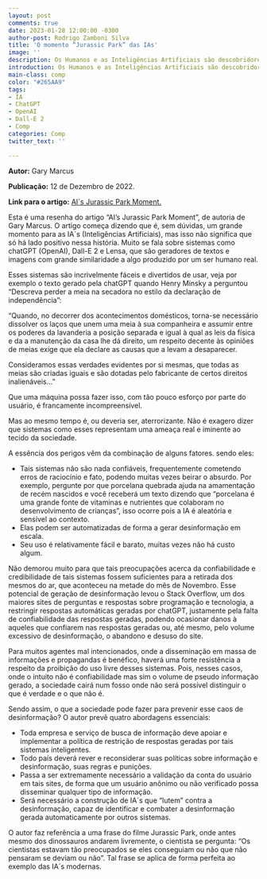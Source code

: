 ```yaml
---
layout: post
comments: true
date: 2023-01-28 12:00:00 -0300
author-post: Rodrigo Zamboni Silva
title: 'O momento “Jurassic Park” das IAs'
image: ''
description: Os Humanos e as Inteligências Artificiais são descobridores ou resolvedores de problemas
introduction: Os Humanos e as Inteligências Artificiais são descobridores ou resolvedores de problemas
main-class: comp
color: "#265AA9"
tags:
- IA
- ChatGPT
- OpenAI
- Dall-E 2
- Comp
categories: Comp
twitter_text: ''

---
```


**Autor:** Gary Marcus

**Publicação:** 12 de Dezembro de 2022.

**Link para o artigo:** [AI´s Jurassic Park Moment.](https://cacm.acm.org/blogs/blog-cacm/267674-ais-jurassic-park-moment/fulltext)


Esta é uma resenha do artigo “AI’s Jurassic Park Moment”, de autoria de Gary Marcus. O artigo começa dizendo que é, sem dúvidas, um grande momento para as IA´s (Inteligências Artificiais), mas isso não significa que só há lado positivo nessa história. Muito se fala sobre sistemas como chatGPT (OpenAI), Dall-E 2 e Lensa, que são geradores de textos e imagens com grande similaridade a algo produzido por um ser humano real.

Esses sistemas são incrivelmente fáceis e divertidos de usar, veja por exemplo o texto gerado pela chatGPT quando Henry Minsky a perguntou “Descreva perder a meia na secadora no estilo da declaração de independência”: 

“Quando, no decorrer dos acontecimentos domésticos, torna-se necessário dissolver os laços que unem uma meia à sua companheira e assumir entre os poderes da lavanderia a posição separada e igual à qual as leis da física e da a manutenção da casa lhe dá direito, um respeito decente às opiniões de meias exige que ela declare as causas que a levam a desaparecer.

Consideramos essas verdades evidentes por si mesmas, que todas as meias são criadas iguais e são dotadas pelo fabricante de certos direitos inalienáveis…”

Que uma máquina possa fazer isso, com tão pouco esforço por parte do usuário, é francamente incompreensível.

Mas ao mesmo tempo é, ou deveria ser, aterrorizante. Não é exagero dizer que sistemas como esses representam uma ameaça real e iminente ao tecido da sociedade.

A essência dos perigos vêm da combinação de alguns fatores. sendo eles:
 - Tais sistemas não são nada confiáveis, frequentemente cometendo erros de raciocínio e fato, podendo muitas vezes beirar o absurdo. Por exemplo, pergunte por que porcelana quebrada ajuda na amamentação de recém nascidos e você receberá um texto dizendo que “porcelana é uma grande fonte de vitaminas e nutrientes que colaboram no desenvolvimento de crianças”, isso ocorre pois a IA é aleatória e sensível ao contexto.
 - Elas podem ser automatizadas de forma a gerar desinformação em escala.
 - Seu uso é relativamente fácil e barato, muitas vezes não há custo algum. 

Não demorou muito para que tais preocupações acerca da confiabilidade e credibilidade de tais sistemas fossem suficientes para a retirada dos mesmos do ar, que aconteceu na metade do mês de Novembro. Esse potencial de geração de desinformação levou o Stack Overflow, um dos maiores sites de perguntas e respostas sobre programação e tecnologia, a restringir respostas automáticas geradas por chatGPT, justamente pela falta de confiabilidade das respostas geradas, podendo ocasionar danos à aqueles que confiarem nas respostas geradas ou, até mesmo, pelo volume excessivo de desinformação, o abandono e desuso do site.

Para muitos agentes mal intencionados, onde a disseminação em massa de informações e propagandas é benéfico, haverá uma forte resistência a respeito da proibição do uso livre desses sistemas. Pois, nesses casos, onde o intuito não é confiabilidade mas sim o volume de pseudo informação gerado, a sociedade cairá num fosso onde não será possível distinguir o que é verdade e o que não é.

Sendo assim, o que a sociedade pode fazer para prevenir esse caos de desinformação? O autor prevê quatro abordagens essenciais:
 - Toda empresa e serviço de busca de informação deve apoiar e implementar a política de restrição de respostas geradas por tais sistemas inteligentes.
 - Todo país deverá rever e reconsiderar suas políticas sobre informação e desinformação, suas regras e punições.
 - Passa a ser extremamente necessário a validação da conta do usuário em tais sites, de forma que um usuário anônimo ou não verificado possa disseminar qualquer tipo de informação.
 - Será necessário a construção de IA´s que “lutem” contra a desinformação, capaz de identificar e combater a desinformação gerada automaticamente por outros sistemas.

O autor faz referência a uma frase do filme Jurassic Park, onde antes mesmo dos dinossauros andarem livremente, o cientista se pergunta: “Os cientistas estavam tão preocupados se eles conseguiam ou não que não pensaram se deviam ou não”. Tal frase se aplica de forma perfeita ao exemplo das IA´s modernas.
